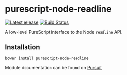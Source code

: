 # purescript-node-readline

[![Latest release](http://img.shields.io/github/release/purescript-node/purescript-node-readline.svg)](https://github.com/purescript-node/purescript-node-readline/releases)
[![Build Status](https://travis-ci.org/purescript-node/purescript-node-readline.svg?branch=master)](https://travis-ci.org/purescript-node/purescript-node-readline)

A low-level PureScript interface to the Node `readline` API.

## Installation

```
bower install purescript-node-readline
```

Module documentation can be found on [Pursuit](https://pursuit.purescript.org/packages/purescript-node-readline)

